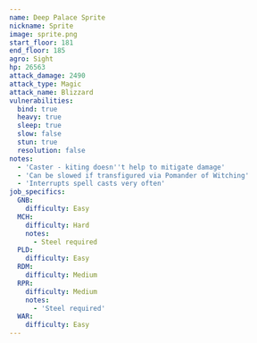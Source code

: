 ```yaml
---
name: Deep Palace Sprite
nickname: Sprite
image: sprite.png
start_floor: 181
end_floor: 185
agro: Sight
hp: 26563
attack_damage: 2490
attack_type: Magic
attack_name: Blizzard
vulnerabilities:
  bind: true
  heavy: true
  sleep: true
  slow: false
  stun: true
  resolution: false
notes:
  - 'Caster - kiting doesn''t help to mitigate damage'
  - 'Can be slowed if transfigured via Pomander of Witching'
  - 'Interrupts spell casts very often'
job_specifics:
  GNB:
    difficulty: Easy
  MCH:
    difficulty: Hard
    notes:
      - Steel required
  PLD:
    difficulty: Easy
  RDM:
    difficulty: Medium
  RPR:
    difficulty: Medium
    notes:
      - 'Steel required'
  WAR:
    difficulty: Easy
---
```

